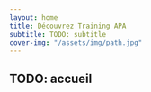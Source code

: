 ```yaml
---
layout: home
title: Découvrez Training APA
subtitle: TODO: subtitle
cover-img: "/assets/img/path.jpg"
---
```


## TODO: accueil